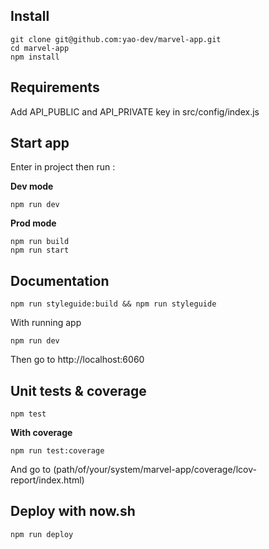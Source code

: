 ## Install

```
git clone git@github.com:yao-dev/marvel-app.git
cd marvel-app
npm install
```

## Requirements

Add API_PUBLIC and API_PRIVATE key in src/config/index.js

## Start app

Enter in project then run :

**Dev mode**

```
npm run dev
```

**Prod mode**

```
npm run build
npm run start
```

## Documentation

```
npm run styleguide:build && npm run styleguide
```

With running app

```
npm run dev
```

Then go to http://localhost:6060

## Unit tests & coverage

```
npm test
```

**With coverage**

```
npm run test:coverage
```
And go to (path/of/your/system/marvel-app/coverage/lcov-report/index.html)

## Deploy with now.sh

```
npm run deploy
```
